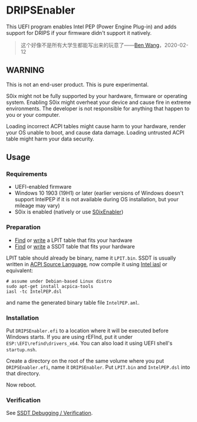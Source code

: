 # DRIPSEnabler

This UEFI program enables Intel PEP (Power Engine Plug-in) and adds support for DRIPS if your firmware didn't support it natively.

> 这个好像不是所有大学生都能写出来的玩意了——[Ben Wang](https://github.com/imbushuo)，2020-02-12

## WARNING

This is not an end-user product. This is pure experimental.

S0ix might not be fully supported by your hardware, firmware or operating system. Enabling S0ix might overheat your device and cause fire in extreme environments. The developer is not responsible for anything that happen to you or your computer.

Loading incorrect ACPI tables might cause harm to your hardware, render your OS unable to boot, and cause data damage. Loading untrusted ACPI table might harm your data security.

## Usage

### Requirements

* UEFI-enabled firmware
* Windows 10 1903 (19H1) or later (earlier versions of Windows doesn't support IntelPEP if it is not available during OS installation, but your mileage may vary)
* S0ix is enabled (natively or use [S0ixEnabler](https://github.com/Jamesits/S0ixEnabler))

### Preparation

* [Find](tables/LPIT) or [write](https://github.com/Jamesits/DRIPSEnabler/wiki/LPIT-Table) a LPIT table that fits your hardware
* [Find](tables/SSDT) or [write](https://github.com/Jamesits/DRIPSEnabler/wiki/SSDT-Table) a SSDT table that fits your hardware

LPIT table should already be binary, name it `LPIT.bin`. SSDT is usually written in [ACPI Source Language](https://acpica.org/sites/acpica/files/asl_tutorial_v20190625.pdf), now compile it using [Intel iasl](https://github.com/acpica/acpica) or equivalent:

```shell
# assume under Debian-based Linux distro
sudo apt-get install acpica-tools
iasl -tc IntelPEP.dsl
```

and name the generated binary table file `IntelPEP.aml`.

### Installation

Put `DRIPSEnabler.efi` to a location where it will be executed before Windows starts. If you are using rEFInd, put it under `ESP:\EFI\refind\drivers_x64`. You can also load it using UEFI shell's `startup.nsh`.

Create a directory on the root of the same volume where you put `DRIPSEnabler.efi`, name it `DRIPSEnabler`. Put `LPIT.bin` and `IntelPEP.dsl` into that directory.

Now reboot.

### Verification

See [SSDT Debugging / Verification](https://github.com/Jamesits/DRIPSEnabler/wiki/SSDT-Table#debugging--verification).